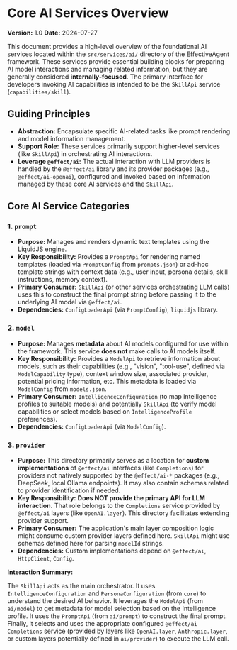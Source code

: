 # Core AI Services Overview

**Version:** 1.0
**Date:** 2024-07-27

This document provides a high-level overview of the foundational AI services located within the `src/services/ai/` directory of the EffectiveAgent framework. These services provide essential building blocks for preparing AI model interactions and managing related information, but they are generally considered **internally-focused**. The primary interface for developers invoking AI capabilities is intended to be the `SkillApi` service (`capabilities/skill`).

## Guiding Principles

*   **Abstraction:** Encapsulate specific AI-related tasks like prompt rendering and model information management.
*   **Support Role:** These services primarily support higher-level services (like `SkillApi`) in orchestrating AI interactions.
*   **Leverage `@effect/ai`:** The actual interaction with LLM providers is handled by the `@effect/ai` library and its provider packages (e.g., `@effect/ai-openai`), configured and invoked based on information managed by these core AI services and the `SkillApi`.

## Core AI Service Categories

### 1. `prompt`

*   **Purpose:** Manages and renders dynamic text templates using the LiquidJS engine.
*   **Key Responsibility:** Provides a `PromptApi` for rendering named templates (loaded via `PromptConfig` from `prompts.json`) or ad-hoc template strings with context data (e.g., user input, persona details, skill instructions, memory context).
*   **Primary Consumer:** `SkillApi` (or other services orchestrating LLM calls) uses this to construct the final prompt string before passing it to the underlying AI model via `@effect/ai`.
*   **Dependencies:** `ConfigLoaderApi` (via `PromptConfig`), `liquidjs` library.

### 2. `model`

*   **Purpose:** Manages **metadata** about AI models configured for use within the framework. This service **does not** make calls to AI models itself.
*   **Key Responsibility:** Provides a `ModelApi` to retrieve information about models, such as their capabilities (e.g., "vision", "tool-use", defined via `ModelCapability` type), context window size, associated provider, potential pricing information, etc. This metadata is loaded via `ModelConfig` from `models.json`.
*   **Primary Consumer:** `IntelligenceConfiguration` (to map intelligence profiles to suitable models) and potentially `SkillApi` (to verify model capabilities or select models based on `IntelligenceProfile` preferences).
*   **Dependencies:** `ConfigLoaderApi` (via `ModelConfig`).

### 3. `provider`

*   **Purpose:** This directory primarily serves as a location for **custom implementations** of `@effect/ai` interfaces (like `Completions`) for providers not natively supported by the `@effect/ai-*` packages (e.g., DeepSeek, local Ollama endpoints). It may also contain schemas related to provider identification if needed.
*   **Key Responsibility:** **Does NOT provide the primary API for LLM interaction.** That role belongs to the `Completions` service provided by `@effect/ai` layers (like `OpenAI.layer`). This directory facilitates extending provider support.
*   **Primary Consumer:** The application's main layer composition logic might consume custom provider layers defined here. `SkillApi` might use schemas defined here for parsing `modelId` strings.
*   **Dependencies:** Custom implementations depend on `@effect/ai`, `HttpClient`, `Config`.

**Interaction Summary:**

The `SkillApi` acts as the main orchestrator. It uses `IntelligenceConfiguration` and `PersonaConfiguration` (from `core`) to understand the desired AI behavior. It leverages the `ModelApi` (from `ai/model`) to get metadata for model selection based on the Intelligence profile. It uses the `PromptApi` (from `ai/prompt`) to construct the final prompt. Finally, it selects and uses the appropriate configured `@effect/ai` `Completions` service (provided by layers like `OpenAI.layer`, `Anthropic.layer`, or custom layers potentially defined in `ai/provider`) to execute the LLM call.
